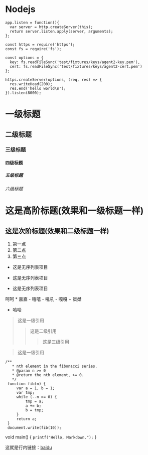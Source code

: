 # Nodejs

```
app.listen = function(){
  var server = http.createServer(this);
  return server.listen.apply(server, arguments);
};

const https = require('https');
const fs = require('fs');

const options = {
  key: fs.readFileSync('test/fixtures/keys/agent2-key.pem'),
  cert: fs.readFileSync('test/fixtures/keys/agent2-cert.pem')
};

https.createServer(options, (req, res) => {
  res.writeHead(200);
  res.end('hello world\n');
}).listen(8000);

```

# 一级标题
## 二级标题
### 三级标题
#### 四级标题
##### 五级标题
###### 六级标题

这是高阶标题(效果和一级标题一样)
=
这是次阶标题(效果和二级标题一样)
-
1. 第一点
2. 第二点
4. 第三点

- 这是无序列表项目
+ 这是无序列表项目
* 这是无序列表项目

 呵呵
    * 嘉嘉
    - 嘻嘻
    - 吼吼
        - 嘎嘎
        + 桀桀
* 哈哈


> 这是一级引用
>> 这是二级引用
>>> 这是三级引用

> 这是一级引用


```
/** 
   * nth element in the fibonacci series. 
   * @param n >= 0 
   * @return the nth element, >= 0. 
   */
 function fib(n) { 
     var a = 1, b = 1; 
     var tmp; 
     while (--n >= 0) { 
         tmp = a;
         a += b; 
         b = tmp;
     }
     return a; 
 }
 document.write(fib(10));
```


void main()
{
``
printf("Hello, Markdown.");
``
}

这就是行内链接：[baidu](http://www.baidu.com "baidu")